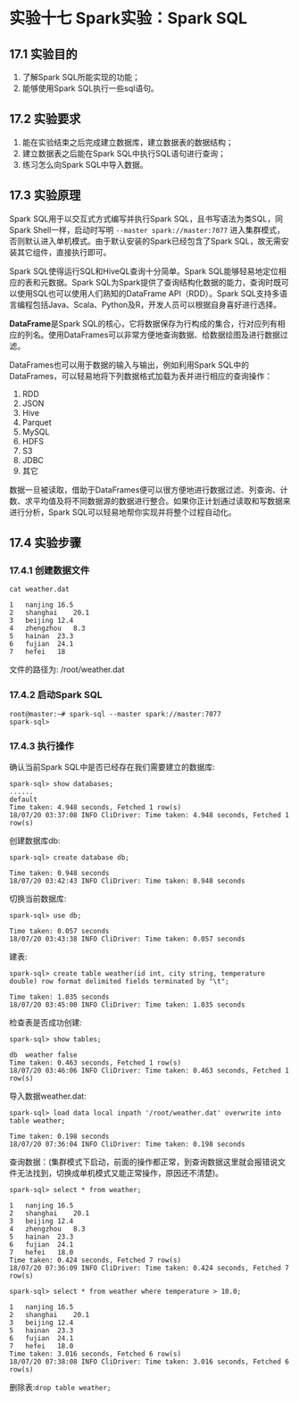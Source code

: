 ﻿# 实验十七  Spark实验：Spark SQL

## 17.1 实验目的  
1. 了解Spark SQL所能实现的功能；  
2. 能够使用Spark SQL执行一些sql语句。

## 17.2 实验要求  
1. 能在实验结束之后完成建立数据库，建立数据表的数据结构；  
2. 建立数据表之后能在Spark SQL中执行SQL语句进行查询；  
3. 练习怎么向Spark SQL中导入数据。

## 17.3 实验原理
Spark SQL用于以交互式方式编写并执行Spark SQL，且书写语法为类SQL，同Spark Shell一样，启动时写明 `--master spark://master:7077` 进入集群模式，否则默认进入单机模式。由于默认安装的Spark已经包含了Spark SQL，故无需安装其它组件，直接执行即可。  

Spark SQL使得运行SQL和HiveQL查询十分简单。Spark SQL能够轻易地定位相应的表和元数据。Spark SQL为Spark提供了查询结构化数据的能力，查询时既可以使用SQL也可以使用人们熟知的DataFrame API（RDD）。Spark SQL支持多语言编程包括Java、Scala、Python及R，开发人员可以根据自身喜好进行选择。  

**DataFrame**是Spark SQL的核心，它将数据保存为行构成的集合，行对应列有相应的列名。使用DataFrames可以非常方便地查询数据、给数据绘图及进行数据过滤。  

DataFrames也可以用于数据的输入与输出，例如利用Spark SQL中的DataFrames，可以轻易地将下列数据格式加载为表并进行相应的查询操作：  
1. RDD
2. JSON  
3. Hive  
4. Parquet
5. MySQL  
6. HDFS  
7. S3  
8. JDBC  
9. 其它 

数据一旦被读取，借助于DataFrames便可以很方便地进行数据过滤、列查询、计数、求平均值及将不同数据源的数据进行整合。如果你正计划通过读取和写数据来进行分析，Spark SQL可以轻易地帮你实现并将整个过程自动化。  

## 17.4 实验步骤

### 17.4.1 创建数据文件
```
cat weather.dat
```
```
1   nanjing 16.5
2   shanghai    20.1
3   beijing 12.4
4   zhengzhou   8.3
5   hainan  23.3
6   fujian  24.1
7   hefei   18
```
文件的路径为: /root/weather.dat  

### 17.4.2 启动Spark SQL
```
root@master:~# spark-sql --master spark://master:7077
spark-sql> 
```

### 17.4.3 执行操作  
确认当前Spark SQL中是否已经存在我们需要建立的数据库:  
```
spark-sql> show databases;
......
default
Time taken: 4.948 seconds, Fetched 1 row(s)
18/07/20 03:37:08 INFO CliDriver: Time taken: 4.948 seconds, Fetched 1 row(s)
```

创建数据库db:  
```
spark-sql> create database db;

Time taken: 0.948 seconds
18/07/20 03:42:43 INFO CliDriver: Time taken: 0.948 seconds
```  

切换当前数据库:  
```
spark-sql> use db;

Time taken: 0.057 seconds
18/07/20 03:43:38 INFO CliDriver: Time taken: 0.057 seconds
```

建表:  
```
spark-sql> create table weather(id int, city string, temperature double) row format delimited fields terminated by "\t";

Time taken: 1.035 seconds
18/07/20 03:45:00 INFO CliDriver: Time taken: 1.035 seconds
```

检查表是否成功创建:  
```
spark-sql> show tables;

db	weather	false
Time taken: 0.463 seconds, Fetched 1 row(s)
18/07/20 03:46:06 INFO CliDriver: Time taken: 0.463 seconds, Fetched 1 row(s)
```  

导入数据weather.dat:  
```
spark-sql> load data local inpath '/root/weather.dat' overwrite into table weather;

Time taken: 0.198 seconds
18/07/20 07:36:04 INFO CliDriver: Time taken: 0.198 seconds
```

查询数据：(集群模式下启动，前面的操作都正常，到查询数据这里就会报错说文件无法找到，切换成单机模式又能正常操作，原因还不清楚)。
```
spark-sql> select * from weather;

1	nanjing	16.5
2	shanghai	20.1
3	beijing	12.4
4	zhengzhou	8.3
5	hainan	23.3
6	fujian	24.1
7	hefei	18.0
Time taken: 0.424 seconds, Fetched 7 row(s)
18/07/20 07:36:09 INFO CliDriver: Time taken: 0.424 seconds, Fetched 7 row(s)
```

```
spark-sql> select * from weather where temperature > 10.0;

1	nanjing	16.5
2	shanghai	20.1
3	beijing	12.4
5	hainan	23.3
6	fujian	24.1
7	hefei	18.0
Time taken: 3.016 seconds, Fetched 6 row(s)
18/07/20 07:38:08 INFO CliDriver: Time taken: 3.016 seconds, Fetched 6 row(s)
```

删除表:``drop table weather;``
